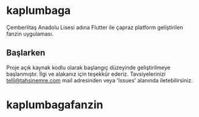 # kaplumbaga

Çemberlitaş Anadolu Lisesi adına Flutter ile çapraz platform geliştirilen fanzin uygulaması.

## Başlarken
Proje açık kaynak kodlu olarak başlangıç düzeyinde geliştirilmeye başlanmıştır.
İlgi ve alakanız için teşekkür ederiz. Tavsiyelerinizi telli@tahsinemre.com mail adresinden veya 'Issues' alanında iletebilirsiniz.
# kaplumbagafanzin

